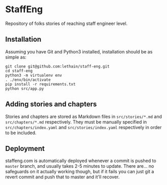 # StaffEng

Repository of folks stories of reaching staff engineer level.

## Installation

Assuming you have Git and Python3 installed, installation should
be as simple as:

    git clone git@github.com:lethain/staff-eng.git
    cd staff-eng
    python3 -m virtualenv env
    . ./env/bin/activate
    pip install -r requirements.txt
    python src/app.py

## Adding stories and chapters

Stories and chapters are stored as Markdown files in `src/stories/*.md`
and `src/chapters/*.md` respectively. They must be manually specified
in `src/chapters/index.yaml` and `src/stories/index.yaml` respectively
in order to be included.

## Deployment

staffeng.com is automatically deployed whenever a commit is pushed to `master` branch,
and usually takes 2-5 minutes to update.
There are... no safeguards on it actually working though, but if it fails
you can just git a revert commit and push that to master and it'll recover.